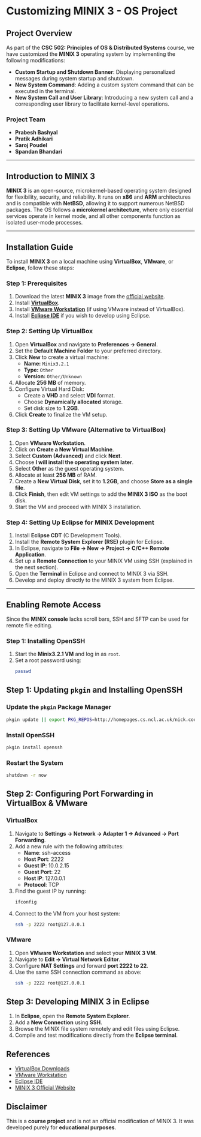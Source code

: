 # Customizing MINIX 3 - OS Project

## Project Overview
As part of the **CSC 502: Principles of OS & Distributed Systems** course, we have customized the **MINIX 3** operating system by implementing the following modifications:

- **Custom Startup and Shutdown Banner**: Displaying personalized messages during system startup and shutdown.
- **New System Command**: Adding a custom system command that can be executed in the terminal.
- **New System Call and User Library**: Introducing a new system call and a corresponding user library to facilitate kernel-level operations.

### Project Team
- **Prabesh Bashyal**
- **Pratik Adhikari**
- **Saroj Poudel**
- **Spandan Bhandari**

---

## Introduction to MINIX 3
**MINIX 3** is an open-source, microkernel-based operating system designed for flexibility, security, and reliability. It runs on **x86** and **ARM** architectures and is compatible with **NetBSD**, allowing it to support numerous NetBSD packages. The OS follows a **microkernel architecture**, where only essential services operate in kernel mode, and all other components function as isolated user-mode processes.


---

## Installation Guide
To install **MINIX 3** on a local machine using **VirtualBox**, **VMware**, or **Eclipse**, follow these steps:

### Step 1: Prerequisites
1. Download the latest **MINIX 3** image from the [official website](http://www.minix3.org/).
2. Install **[VirtualBox](https://www.virtualbox.org/wiki/Downloads)**.
3. Install **[VMware Workstation](https://www.vmware.com/products/workstation.html)** (if using VMware instead of VirtualBox).
4. Install **[Eclipse IDE](https://www.eclipse.org/downloads/)** if you wish to develop using Eclipse.

### Step 2: Setting Up VirtualBox
1. Open **VirtualBox** and navigate to **Preferences → General**.
2. Set the **Default Machine Folder** to your preferred directory.
3. Click **New** to create a virtual machine:
   - **Name:** `Minix3.2.1`
   - **Type:** `Other`
   - **Version:** `Other/Unknown`
4. Allocate **256 MB** of memory.
5. Configure Virtual Hard Disk:
   - Create a **VHD** and select **VDI** format.
   - Choose **Dynamically allocated** storage.
   - Set disk size to **1.2GB**.
6. Click **Create** to finalize the VM setup.

### Step 3: Setting Up VMware (Alternative to VirtualBox)
1. Open **VMware Workstation**.
2. Click on **Create a New Virtual Machine**.
3. Select **Custom (Advanced)** and click **Next**.
4. Choose **I will install the operating system later**.
5. Select **Other** as the guest operating system.
6. Allocate at least **256 MB** of RAM.
7. Create a **New Virtual Disk**, set it to **1.2GB**, and choose **Store as a single file**.
8. Click **Finish**, then edit VM settings to add the **MINIX 3 ISO** as the boot disk.
9. Start the VM and proceed with MINIX 3 installation.

### Step 4: Setting Up Eclipse for MINIX Development
1. Install **Eclipse CDT** (C Development Tools).
2. Install the **Remote System Explorer (RSE)** plugin for Eclipse.
3. In Eclipse, navigate to **File → New → Project → C/C++ Remote Application**.
4. Set up a **Remote Connection** to your MINIX VM using SSH (explained in the next section).
5. Open the **Terminal** in Eclipse and connect to MINIX 3 via SSH.
6. Develop and deploy directly to the MINIX 3 system from Eclipse.

---

## Enabling Remote Access
Since the **MINIX console** lacks scroll bars, SSH and SFTP can be used for remote file editing.

### Step 1: Installing OpenSSH
1. Start the **Minix3.2.1 VM** and log in as `root`.
2. Set a root password using:
   ```sh
   passwd
## Step 1: Updating `pkgin` and Installing OpenSSH

### Update the `pkgin` Package Manager
```sh
pkgin update || export PKG_REPOS=http://homepages.cs.ncl.ac.uk/nick.cook/csc2025/minix/3.2.1/packages && pkgin update
```

### Install OpenSSH
```sh
pkgin install openssh
```

### Restart the System
```sh
shutdown -r now
```

## Step 2: Configuring Port Forwarding in VirtualBox & VMware

### VirtualBox
1. Navigate to **Settings → Network → Adapter 1 → Advanced → Port Forwarding**.
2. Add a new rule with the following attributes:
   - **Name**: ssh-access  
   - **Host Port**: 2222  
   - **Guest IP**: 10.0.2.15  
   - **Guest Port**: 22  
   - **Host IP**: 127.0.0.1  
   - **Protocol**: TCP  
3. Find the guest IP by running:
   ```sh
   ifconfig
   ```
4. Connect to the VM from your host system:
   ```sh
   ssh -p 2222 root@127.0.0.1
   ```

### VMware
1. Open **VMware Workstation** and select your **MINIX 3 VM**.
2. Navigate to **Edit → Virtual Network Editor**.
3. Configure **NAT Settings** and forward **port 2222 to 22**.
4. Use the same SSH connection command as above:
   ```sh
   ssh -p 2222 root@127.0.0.1
   ```

## Step 3: Developing MINIX 3 in Eclipse
1. In **Eclipse**, open the **Remote System Explorer**.
2. Add a **New Connection** using **SSH**.
3. Browse the MINIX file system remotely and edit files using Eclipse.
4. Compile and test modifications directly from the **Eclipse terminal**.

## References
- [VirtualBox Downloads](https://www.virtualbox.org/wiki/Downloads)
- [VMware Workstation](https://www.vmware.com/products/workstation-pro.html)
- [Eclipse IDE](https://www.eclipse.org/downloads/)
- [MINIX 3 Official Website](https://www.minix3.org/)

## Disclaimer
This is a **course project** and is not an official modification of MINIX 3. It was developed purely for **educational purposes**.
